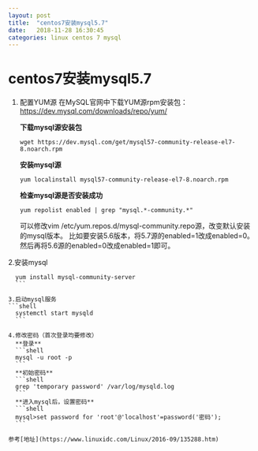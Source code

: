 ```yaml
---
layout: post
title:  "centos7安装mysql5.7"
date:   2018-11-28 16:30:45
categories: linux centos 7 mysql
---
```


# centos7安装mysql5.7
1. 配置YUM源
    在MySQL官网中下载YUM源rpm安装包：https://dev.mysql.com/downloads/repo/yum/

    **下载mysql源安装包**
    ```shell
    wget https://dev.mysql.com/get/mysql57-community-release-el7-8.noarch.rpm
    ```

    **安装mysql源**

    ```shell
    yum localinstall mysql57-community-release-el7-8.noarch.rpm
    ```

    **检查mysql源是否安装成功**

    ```shell
    yum repolist enabled | grep "mysql.*-community.*"
    ```
    可以修改vim /etc/yum.repos.d/mysql-community.repo源，改变默认安装的mysql版本。
	比如要安装5.6版本，将5.7源的enabled=1改成enabled=0。然后再将5.6源的enabled=0改成enabled=1即可。

2.安装mysql  
  ```shell
    yum install mysql-community-server
    ```
    
3.启动mysql服务
  ```shell
    systemctl start mysqld
    ```
    
4.修改密码（首次登录均要修改）  
    **登录**  
    ```shell
    mysql -u root -p
    ```  
    **初始密码**  
    ```shell
    grep 'temporary password' /var/log/mysqld.log
    ```  
    **进入mysql后，设置密码**  
    ```shell
    mysql>set password for 'root'@'localhost'=password('密码');
    ```

参考[地址](https://www.linuxidc.com/Linux/2016-09/135288.htm)
